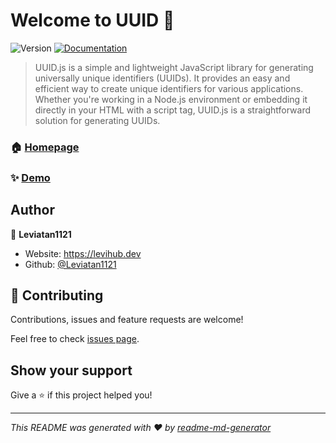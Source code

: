 # Welcome to UUID 👋
![Version](https://img.shields.io/badge/version-1.0.0.0-blue.svg?cacheSeconds=2592000)
[![Documentation](https://img.shields.io/badge/documentation-yes-brightgreen.svg)](https://github.com/Leviatan1121/UUID#readme)

> UUID.js is a simple and lightweight JavaScript library for generating universally unique identifiers (UUIDs). It provides an easy and efficient way to create unique identifiers for various applications. Whether you're working in a Node.js environment or embedding it directly in your HTML with a script tag, UUID.js is a straightforward solution for generating UUIDs.

### 🏠 [Homepage](https://github.com/Leviatan1121/UUID)

### ✨ [Demo](https://uuid.levihub.dev)

## Author

👤 **Leviatan1121**

* Website: https://levihub.dev
* Github: [@Leviatan1121](https://github.com/Leviatan1121)

## 🤝 Contributing

Contributions, issues and feature requests are welcome!

Feel free to check [issues page](https://github.com/Leviatan1121/UUID/issues). 

## Show your support

Give a ⭐️ if this project helped you!


***
_This README was generated with ❤️ by [readme-md-generator](https://github.com/kefranabg/readme-md-generator)_